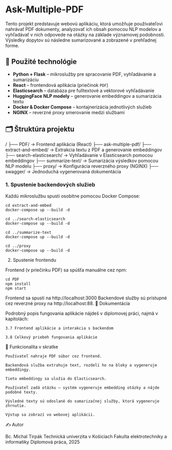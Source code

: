 # Ask-Multiple-PDF

Tento projekt predstavuje webovú aplikáciu, ktorá umožňuje používateľovi nahrávať PDF dokumenty, analyzovať ich obsah pomocou NLP modelov a vyhľadávať v nich odpovede na otázky na základe významovej podobnosti. Výsledky dopytov sú následne sumarizované a zobrazené v prehľadnej forme.

## 🔧 Použité technológie

- **Python + Flask** – mikroslužby pre spracovanie PDF, vyhľadávanie a sumarizáciu
- **React** – frontendová aplikácia (priečinok `PDF`)
- **Elasticsearch** – databáza pre fulltextové a vektorové vyhľadávanie
- **HuggingFace NLP modely** – generovanie embeddingov a sumarizácia textu
- **Docker & Docker Compose** – kontajnerizácia jednotlivých služieb
- **NGINX** – reverzné proxy smerovanie medzi službami

## 🗂️ Štruktúra projektu

/
├── PDF/                 → Frontend aplikácia (React)
├── ask-multiple-pdf/
    ├── extract-and-embed/  → Extrakcia textu z PDF a generovanie embeddingov
    ├── search-elasticsearch/ → Vyhľadávanie v Elasticsearch pomocou embeddingov
    ├── summarize-text/     → Sumarizácia výsledkov pomocou NLP modelu
    ├── proxy/              → Konfigurácia reverzného proxy (NGINX)
    ├── swagger/  → Jednoduchá vygenerovaná dokumentácia

### 1. Spustenie backendových služieb

Každú mikroslužbu spusti osobitne pomocou Docker Compose:

```
cd extract-and-embed
docker-compose up --build -d

cd ../search-elasticsearch
docker-compose up --build -d

cd ../summarize-text
docker-compose up --build -d

cd ../proxy
docker-compose up --build -d
```
2. Spustenie frontendu

Frontend (v priečinku PDF) sa spúšťa manuálne cez npm:
```
cd PDF
npm install
npm start
```
Frontend sa spustí na http://localhost:3000
Backendové služby sú prístupné cez reverzné proxy na http://localhost:88.
📄 Dokumentácia

Podrobný popis fungovania aplikácie nájdeš v diplomovej práci, najmä v kapitolách:

    3.7 Frontend aplikácie a interakcia s backendom

    3.8 Celkový priebeh fungovania aplikácie

🧠 Funkcionalita v skratke

    Používateľ nahraje PDF súbor cez frontend.

    Backendová služba extrahuje text, rozdelí ho na bloky a vygeneruje embeddingy.

    Tieto embeddingy sa uložia do Elasticsearch.

    Používateľ zadá otázku – systém vygeneruje embedding otázky a nájde podobné texty.

    Výsledné texty sú odoslané do sumarizačnej služby, ktorá vygeneruje zhrnutie.

    Výstup sa zobrazí vo webovej aplikácii.

✍️ Autor

Bc. Michal Tirpák
Technická univerzita v Košiciach
Fakulta elektrotechniky a informatiky
Diplomová práca, 2025
